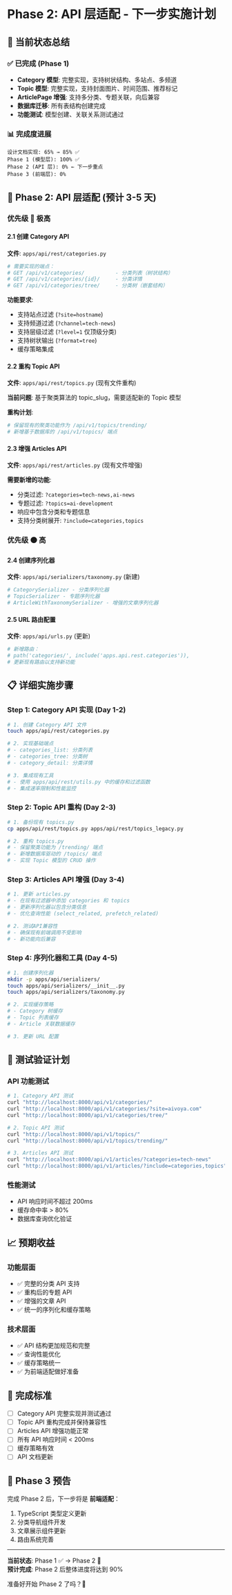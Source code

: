 # Phase 2: API 层适配 - 下一步实施计划

## 🎯 当前状态总结

### ✅ 已完成 (Phase 1)
- **Category 模型**: 完整实现，支持树状结构、多站点、多频道
- **Topic 模型**: 完整实现，支持封面图片、时间范围、推荐标记  
- **ArticlePage 增强**: 支持多分类、专题关联，向后兼容
- **数据库迁移**: 所有表结构创建完成
- **功能测试**: 模型创建、关联关系测试通过

### 📊 完成度进展
```
设计文档实现: 65% → 85% ✅
Phase 1 (模型层): 100% ✅
Phase 2 (API 层): 0% ← 下一步重点
Phase 3 (前端层): 0%
```

## 🚀 Phase 2: API 层适配 (预计 3-5 天)

### 优先级 🔴 极高

#### 2.1 创建 Category API
**文件**: `apps/api/rest/categories.py`
```python
# 需要实现的端点：
# GET /api/v1/categories/          - 分类列表（树状结构）
# GET /api/v1/categories/{id}/     - 分类详情
# GET /api/v1/categories/tree/     - 分类树（嵌套结构）
```

**功能要求**:
- 支持站点过滤 (`?site=hostname`)
- 支持频道过滤 (`?channel=tech-news`)  
- 支持层级过滤 (`?level=1` 仅顶级分类)
- 支持树状输出 (`?format=tree`)
- 缓存策略集成

#### 2.2 重构 Topic API  
**文件**: `apps/api/rest/topics.py` (现有文件重构)

**当前问题**: 基于聚类算法的 topic_slug，需要适配新的 Topic 模型

**重构计划**:
```python
# 保留现有的聚类功能作为 /api/v1/topics/trending/
# 新增基于数据库的 /api/v1/topics/ 端点
```

#### 2.3 增强 Articles API
**文件**: `apps/api/rest/articles.py` (现有文件增强)

**需要新增的功能**:
- 分类过滤: `?categories=tech-news,ai-news`
- 专题过滤: `?topics=ai-development`  
- 响应中包含分类和专题信息
- 支持分类树展开: `?include=categories,topics`

### 优先级 🟠 高

#### 2.4 创建序列化器
**文件**: `apps/api/serializers/taxonomy.py` (新建)

```python
# CategorySerializer - 分类序列化器
# TopicSerializer - 专题序列化器  
# ArticleWithTaxonomySerializer - 增强的文章序列化器
```

#### 2.5 URL 路由配置
**文件**: `apps/api/urls.py` (更新)

```python
# 新增路由：
# path('categories/', include('apps.api.rest.categories')),
# 更新现有路由以支持新功能
```

## 📋 详细实施步骤

### Step 1: Category API 实现 (Day 1-2)

```bash
# 1. 创建 Category API 文件
touch apps/api/rest/categories.py

# 2. 实现基础端点
# - categories_list: 分类列表
# - categories_tree: 分类树  
# - category_detail: 分类详情

# 3. 集成现有工具
# - 使用 apps/api/rest/utils.py 中的缓存和过滤函数
# - 集成速率限制和性能监控
```

### Step 2: Topic API 重构 (Day 2-3)

```bash
# 1. 备份现有 topics.py
cp apps/api/rest/topics.py apps/api/rest/topics_legacy.py

# 2. 重构 topics.py
# - 保留聚类功能为 /trending/ 端点
# - 新增数据库驱动的 /topics/ 端点
# - 实现 Topic 模型的 CRUD 操作
```

### Step 3: Articles API 增强 (Day 3-4)

```bash
# 1. 更新 articles.py
# - 在现有过滤器中添加 categories 和 topics
# - 更新序列化器以包含分类信息
# - 优化查询性能 (select_related, prefetch_related)

# 2. 测试API兼容性  
# - 确保现有前端调用不受影响
# - 新功能向后兼容
```

### Step 4: 序列化器和工具 (Day 4-5)

```bash
# 1. 创建序列化器
mkdir -p apps/api/serializers/
touch apps/api/serializers/__init__.py
touch apps/api/serializers/taxonomy.py

# 2. 实现缓存策略
# - Category 树缓存
# - Topic 列表缓存
# - Article 关联数据缓存

# 3. 更新 URL 配置
```

## 🧪 测试验证计划

### API 功能测试
```bash
# 1. Category API 测试
curl "http://localhost:8000/api/v1/categories/"
curl "http://localhost:8000/api/v1/categories/?site=aivoya.com"
curl "http://localhost:8000/api/v1/categories/tree/"

# 2. Topic API 测试  
curl "http://localhost:8000/api/v1/topics/"
curl "http://localhost:8000/api/v1/topics/trending/"

# 3. Articles API 测试
curl "http://localhost:8000/api/v1/articles/?categories=tech-news"
curl "http://localhost:8000/api/v1/articles/?include=categories,topics"
```

### 性能测试
- API 响应时间不超过 200ms
- 缓存命中率 > 80%
- 数据库查询优化验证

## 📈 预期收益

### 功能层面
- ✅ 完整的分类 API 支持
- ✅ 重构后的专题 API
- ✅ 增强的文章 API 
- ✅ 统一的序列化和缓存策略

### 技术层面  
- ✅ API 结构更加规范和完整
- ✅ 查询性能优化
- ✅ 缓存策略统一
- ✅ 为前端适配做好准备

## 🎯 完成标准

- [ ] Category API 完整实现并测试通过
- [ ] Topic API 重构完成并保持兼容性
- [ ] Articles API 增强功能正常
- [ ] 所有 API 响应时间 < 200ms
- [ ] 缓存策略有效
- [ ] API 文档更新

## 🔄 Phase 3 预告

完成 Phase 2 后，下一步将是 **前端适配**：
1. TypeScript 类型定义更新
2. 分类导航组件开发
3. 文章展示组件更新
4. 路由系统完善

---

**当前状态**: Phase 1 ✅ → Phase 2 🔄  
**预计完成**: Phase 2 后整体进度将达到 90%

准备好开始 Phase 2 了吗？🚀
